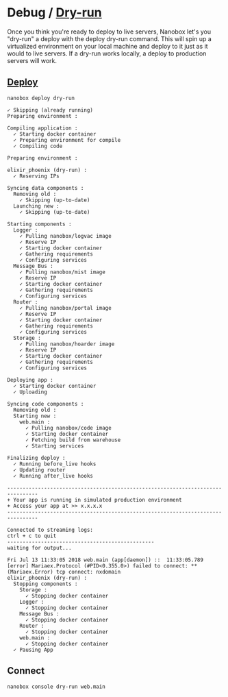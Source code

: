 # Debug / [Dry-run](https://docs.nanobox.io/workflow/dry-run/)

Once you think you're ready to deploy to live servers, Nanobox let's you "dry-run" a deploy with the deploy dry-run command. This will spin up a virtualized environment on your local machine and deploy to it just as it would to live servers. If a dry-run works locally, a deploy to production servers will work.

## [Deploy](https://docs.nanobox.io/workflow/dry-run/#deploy-to-dry-run)

```shell
nanobox deploy dry-run
```

```
✓ Skipping (already running)
Preparing environment :

Compiling application :
  ✓ Starting docker container
  ✓ Preparing environment for compile
  ✓ Compiling code

Preparing environment :

elixir_phoenix (dry-run) :
  ✓ Reserving IPs

Syncing data components :
  Removing old :
    ✓ Skipping (up-to-date)
  Launching new :
    ✓ Skipping (up-to-date)

Starting components :
  Logger :
    ✓ Pulling nanobox/logvac image
    ✓ Reserve IP
    ✓ Starting docker container
    ✓ Gathering requirements
    ✓ Configuring services
  Message Bus :
    ✓ Pulling nanobox/mist image
    ✓ Reserve IP
    ✓ Starting docker container
    ✓ Gathering requirements
    ✓ Configuring services
  Router :
    ✓ Pulling nanobox/portal image
    ✓ Reserve IP
    ✓ Starting docker container
    ✓ Gathering requirements
    ✓ Configuring services
  Storage :
    ✓ Pulling nanobox/hoarder image
    ✓ Reserve IP
    ✓ Starting docker container
    ✓ Gathering requirements
    ✓ Configuring services

Deploying app :
  ✓ Starting docker container
  ✓ Uploading

Syncing code components :
  Removing old :
  Starting new :
    web.main :
      ✓ Pulling nanobox/code image
      ✓ Starting docker container
      ✓ Fetching build from warehouse
      ✓ Starting services

Finalizing deploy :
  ✓ Running before_live hooks
  ✓ Updating router
  ✓ Running after_live hooks

--------------------------------------------------------------------------------
+ Your app is running in simulated production environment
+ Access your app at >> x.x.x.x
--------------------------------------------------------------------------------

Connected to streaming logs:
ctrl + c to quit
------------------------------------------------
waiting for output...

Fri Jul 13 11:33:05 2018 web.main (app[daemon]) ::  11:33:05.789 [error] Mariaex.Protocol (#PID<0.355.0>) failed to connect: ** (Mariaex.Error) tcp connect: nxdomain
elixir_phoenix (dry-run) :
  Stopping components :
    Storage :
      ✓ Stopping docker container
    Logger :
      ✓ Stopping docker container
    Message Bus :
      ✓ Stopping docker container
    Router :
      ✓ Stopping docker container
    web.main :
      ✓ Stopping docker container
  ✓ Pausing App
```

## Connect

```shell
nanobox console dry-run web.main
```